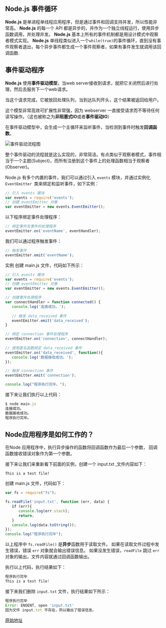 ## Node.js 事件循环
**Node.js** 是单进程单线程应用程序，但是通过事件和回调支持并发，所以性能非常高。
**Node.js** 的每一个 API 都是异步的，并作为一个独立线程运行，使用异步函数调用，并处理并发。
**Node.js** 基本上所有的事件机制都是用设计模式中观察者模式实现。
**Node.js** 单线程类似进入一个`while(true)`的事件循环，直到没有事件观察者退出，每个异步事件都生成一个事件观察者，如果有事件发生就调用该回调函数.

## 事件驱动程序
**Node.js** 使用**事件驱动模型**，当web server接收到请求，就把它关闭然后进行处理，然后去服务下一个web请求。

当这个请求完成，它被放回处理队列，当到达队列开头，这个结果被返回给用户。

这个模型非常高效可扩展性非常强，因为 webserver 一直接受请求而不等待任何读写操作。（这也被称之为**非阻塞式IO**或者**事件驱动IO**）

在事件驱动模型中，会生成一个主循环来监听事件，当检测到事件时触发**回调函数**。

![事件驱动流程图](https://cdn.sinaimg.cn.52ecy.cn/large/005BYqpgly1g34hsyv561j30he0700su.jpg) 

整个事件驱动的流程就是这么实现的，非常简洁。有点类似于观察者模式，事件相当于一个主题(Subject)，而所有注册到这个事件上的处理函数相当于观察者(Observer)。

Node.js 有多个内置的事件，我们可以通过引入 `events` 模块，并通过实例化 `EventEmitter `类来绑定和监听事件，如下实例：
``` JavaScript
// 引入 events 模块
var events = require('events');
// 创建 eventEmitter 对象
var eventEmitter = new events.EventEmitter();
```
以下程序绑定事件处理程序：
``` JavaScript
// 绑定事件及事件的处理程序
eventEmitter.on('eventName', eventHandler);
```
我们可以通过程序触发事件：
``` JavaScript
// 触发事件
eventEmitter.emit('eventName');
```
实例
创建 main.js 文件，代码如下所示：
``` JavaScript
// 引入 events 模块
var events = require('events');
// 创建 eventEmitter 对象
var eventEmitter = new events.EventEmitter();

// 创建事件处理程序
var connectHandler = function connected() {
   console.log('连接成功。');
  
   // 触发 data_received 事件 
   eventEmitter.emit('data_received');
}

// 绑定 connection 事件处理程序
eventEmitter.on('connection', connectHandler);
 
// 使用匿名函数绑定 data_received 事件
eventEmitter.on('data_received', function(){
   console.log('数据接收成功。');
});

// 触发 connection 事件 
eventEmitter.emit('connection');

console.log("程序执行完毕。");
```
接下来让我们执行以上代码：
``` JavaScript
$ node main.js
连接成功。
数据接收成功。
程序执行完毕。
```

## Node应用程序是如何工作的？
在Node 应用程序中，执行异步操作的函数将回调函数作为最后一个参数， 回调函数接收错误对象作为第一个参数。

接下来让我们来重新看下前面的实例，创建一个 input.txt ,文件内容如下：
```
This is a test file!
```
创建 main.js 文件，代码如下：
``` JavaScript
var fs = require("fs");

fs.readFile('input.txt', function (err, data) {
   if (err){
      console.log(err.stack);
      return;
   }
   console.log(data.toString());
});
console.log("程序执行完毕");
```

以上程序中 `fs.readFile()` 是**异步**函数用于读取文件。 如果在读取文件过程中发生错误，错误 `err` 对象就会输出错误信息。
如果没发生错误，`readFile` 跳过 `err` 对象的输出，文件内容就通过回调函数输出。

执行以上代码，执行结果如下：
``` JavaScript
程序执行完毕
This is a test file!
```

接下来我们删除 `input.txt` 文件，执行结果如下所示：
``` JavaScript
程序执行完毕
Error: ENOENT, open 'input.txt'
因为文件 input.txt 不存在，所以输出了错误信息。
```

[原始地址][1]


  [1]: https://www.w3cschool.cn/nodejs/nodejs-event-loop.html